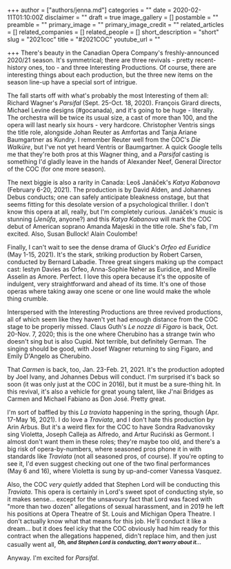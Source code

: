 +++
author = ["authors/jenna.md"]
categories = ""
date = 2020-02-11T01:10:00Z
disclaimer = ""
draft = true
image_gallery = []
postamble = ""
preamble = ""
primary_image = ""
primary_image_credit = ""
related_articles = []
related_companies = []
related_people = []
short_description = "short"
slug = "2021coc"
title = "#2021COC"
youtube_url = ""

+++
There's beauty in the Canadian Opera Company's freshly-announced 2020/21 season. It's symmetrical; there are three revivals - pretty recent-history ones, too - and three Interesting Productions. Of course, there are interesting things about each production, but the three new items on the season line-up have a special sort of intrigue.

The fall starts off with what's probably the most Interesting of them all: Richard Wagner's _Parsifal_ (Sept. 25-Oct. 18, 2020). François Girard directs, Michael Levine designs (#gocanada), and it's going to be huge - literally. The orchestra will be twice its usual size, a cast of more than 100, and the opera will last nearly six hours - very hardcore. Christopher Ventris sings the title role, alongside Johan Reuter as Amfortas and Tanja Ariane Baumgartner as Kundry. I remember Reuter well from the COC's _Die Walküre_, but I've not yet heard Ventris or Baumgartner. A quick Google tells me that they're both pros at this Wagner thing, and a _Parsifal_ casting is something I'd gladly leave in the hands of Alexander Neef, General Director of the COC (for one more season).

The next biggie is also a rarity in Canada: Leoš Janáček's _Katya Kabanova_ (February 6-20, 2021). The production is by David Alden, and Johannes Debus conducts; one can safely anticipate bleakness onstage, but that seems fitting for this desolate version of a psychological thriller. I don't know this opera at all, really, but I'm completely curious. Janáček's music is stunning (_Jenůfa_, anyone?) and this _Katya Kabanova_ will mark the COC debut of American soprano Amanda Majeski in the title role. She's fab, I'm excited. Also, Susan Bullock! Alain Coulombe!

Finally, I can't wait to see the dense drama of Gluck's _Orfeo ed Euridice_ (May 1-15, 2021). It's the stark, striking production by Robert Carsen, conducted by Bernard Labadie. Three great singers making up the compact cast: Iestyn Davies as Orfeo, Anna-Sophie Neher as Euridice, and Mireille Asselin as Amore. Perfect. I love this opera because it's the opposite of indulgent, very straightforward and ahead of its time. It's one of those operas where taking away one scene or one line would make the whole thing crumble.

Interspersed with the Interesting Productions are three revived productions, all of which seem like they haven't yet had enough distance from the COC stage to be properly missed. Claus Guth's _Le nozze di Figaro_ is back, Oct. 20-Nov. 7, 2020; this is the one where Cherubino has a strange twin who doesn't sing but is also Cupid. Not terrible, but definitely German. The singing should be good, with Josef Wagner returning to sing Figaro, and Emily D'Angelo as Cherubino.

That _Carmen_ is back, too, Jan. 23-Feb. 21, 2021. It's the production adopted by Joel Ivany, and Johannes Debus will conduct. I'm surprised it's back so soon (it was only just at the COC in 2016), but it must be a sure-thing hit. In this revival, it's also a vehicle for great young talent, like J'nai Bridges as Carmen and Michael Fabiano as Don José. Pretty great.

I'm sort of baffled by this _La traviata_ happening in the spring, though (Apr. 17-May 16, 2021). I do love a _Traviata_, and I don't hate this production by Arin Arbus. But it's a weird flex for the COC to have Sondra Radvanovsky sing Violetta, Joseph Calleja as Alfredo, and Artur Ruciński as Germont. I almost don't want them in these roles; they're maybe too old, and there's a big risk of opera-by-numbers, where seasoned pros phone it in with standards like _Traviata_ (not all seasoned pros, of course). If you're opting to see it, I'd even suggest checking out one of the two final performances (May 6 and 16), where Violetta is sung by up-and-comer Vanessa Vasquez.

Also, the COC _very quietly_ added that Stephen Lord will be conducting this _Traviata_. This opera is certainly in Lord's sweet spot of conducting style, so it makes sense... except for the unsavoury fact that Lord was faced with "more than two dozen" allegations of sexual harassment, and in 2019 he left his positions at Opera Theatre of St. Louis and Michigan Opera Theatre. I don't actually know what that means for this job. He'll conduct it like a dream... but it does feel icky that the COC obviously had him ready for this contract when the allegations happened, didn't replace him, and then just casually went all, <sup>**_Oh, and Stephen Lord is conducting, don't worry about it..._**</sup>

Anyway. I'm excited for _Parsifal_.